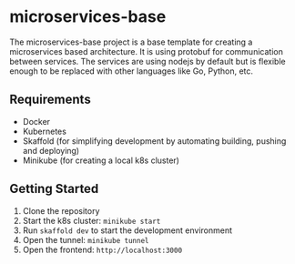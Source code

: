 # microservices-base

The microservices-base project is a base template for creating a microservices based architecture.
It is using protobuf for communication between services. The services are using nodejs by default
but is flexible enough to be replaced with other languages like Go, Python, etc.

## Requirements

- Docker
- Kubernetes
- Skaffold (for simplifying development by automating building, pushing and deploying)
- Minikube (for creating a local k8s cluster)

## Getting Started

1. Clone the repository
2. Start the k8s cluster: `minikube start`
3. Run `skaffold dev` to start the development environment
4. Open the tunnel: `minikube tunnel`
5. Open the frontend: `http://localhost:3000`
